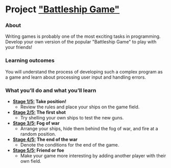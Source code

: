 # Project ["Battleship Game"](https://hyperskill.org/projects/125)

### About
Writing games is probably one of the most exciting tasks in programming. Develop your own version of the popular "Battleship Game" to play with your friends!
### Learning outcomes
You will understand the process of developing such a complex program as a game and learn about processing user input and handling errors.

### What you’ll do and what you’ll learn

- __[Stage 1/5:](https://github.com/ulugbekbahromov/battleship-game/tree/master/src/battleship1) Take position!__
  - Review the rules and place your ships on the game field.
- __[Stage 2/5:](https://github.com/ulugbekbahromov/battleship-game/tree/master/src/battleshi21) The first shot__
  - Try shelling your own ships to test the new guns.
- __[Stage 3/5:](https://github.com/ulugbekbahromov/battleship-game/tree/master/src/battleship3) Fog of war__
  - Arrange your ships, hide them behind the fog of war, and fire at a random position.
- __[Stage 4/5:](https://github.com/ulugbekbahromov/battleship-game/tree/master/src/battleship4) The end of the war__
  - Denote the conditions for the end of the game.
- __[Stage 5/5:](https://github.com/ulugbekbahromov/battleship-game/tree/master/src/battleship5) Friend or foe__
  - Make your game more interesting by adding another player with their own field.

